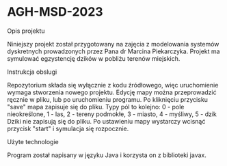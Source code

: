 # AGH-MSD-2023

Opis projektu

  Niniejszy projekt został przygotowany na zajęcia z modelowania systemów dyskretnych prowadzonych przez Pana dr Marcina Piekarczyka. Projekt ma symulować egzystencję dzików w pobliżu terenów miejskich. 

Instrukcja obslugi

  Repozytorium składa się wyłącznie z kodu źródłowego, więc uruchomienie wymaga stworzenia nowego projektu.
  Edycję mapy można przeprowadzić ręcznie w pliku, lub po uruchomieniu programu. Po kliknięciu przycisku "save" mapa zapisuje się do pliku.
  Typy pól to kolejno: 0 - pole nieokreślone, 1 - las, 2 - tereny podmokłe, 3 - miasto, 4 - myśliwy, 5 - dzik
  Dziki nie zapisują się do pliku.
  Po ustawieniu mapy wystarczy wcisnąć przycisk "start" i symulacja się rozpocznie.

Użyte technologie

  Program został napisany w języku Java i korzysta on z biblioteki javax.
  

